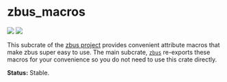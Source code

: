 # zbus_macros

[![](https://docs.rs/zbus_macros/badge.svg)](https://docs.rs/zbus_macros/) [![](https://img.shields.io/crates/v/zbus_macros)](https://crates.io/crates/zbus_macros)

This subcrate of the [zbus project][zp] provides convenient attribute macros that make zbus super
easy to use. The main subcrate, [`zbus`] re-exports these macros for your convenience so you do not
need to use this crate directly.

**Status:** Stable.

[zp]: https://github.com/dbus2/zbus\#readme
[`zbus`]: https://crates.io/crates/zbus
